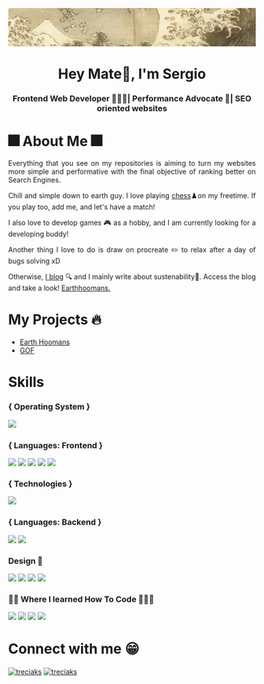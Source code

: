<img  align="center" src="https://raw.githubusercontent.com/sergio-gn/sergio-gn/main/wave.webp"  alt="Sergio GN web developer"  />
<h1  align="center">Hey Mate👋, I'm Sergio</h1>
<h3  align="center">Frontend Web Developer 👩🏾‍🎓| Performance Advocate 🥑| SEO oriented websites</h3>

<h1>🎆 About Me 🎆</h1>
<p  align='justify'>Everything that you see on my repositories is aiming to turn my websites more simple and performative with the final objective of ranking better on Search Engines.</p>
<p  align='justify'>Chill and simple down to earth guy. I love playing <a  href="https://www.chess.com/member/doubletwisty" target="blank">chess</a>♟️on my freetime. If you play too, add me, and let's have a match!</p>
<p  align='justify'>I also love to develop games 🎮 as a hobby, and I am currently looking for a developing buddy!</p>
<p  align='justify'>Another thing I love to do is draw on procreate ✏️ to relax after a day of bugs solving xD</p>
<p  align="justify">Otherwise, <a  href="https://earthhoomans.com/"  target="_blank">I blog</a> 🔍 and I mainly write about sustenability🌱. Access the blog and take a look! <a  href="https://earthhoomans.com/"  target="_blank">Earthhoomans.</a></p>

<h1>My Projects 🔥</h1>

<ul>
<li><a  href="https://earthhoomans.com/"  target="blank">Earth Hoomans</a></li>
<li><a  href="#"  target="blank">GOF</a></li>
</ul>

<h1  align="left">Skills</h1>

<h3>{ Operating System }</h3>
<p  align="left">
<img  src="https://img.shields.io/badge/Windows-0078D6?style=for-the-badge&logo=windows&logoColor=white"  width="80px"  />
</p>

<h3>{ Languages: Frontend }</h3>
<p  align="left"  width="80px">
<img  src="https://img.shields.io/badge/HTML-239120?style=for-the-badge&logo=html5&logoColor=white"  />
<img  src="https://img.shields.io/badge/CSS-239120?&style=for-the-badge&logo=css3&logoColor=white"  />
<img  src="https://img.shields.io/badge/React-20232A?style=for-the-badge&logo=react&logoColor=61DAFB"  />
<img  src="https://img.shields.io/badge/JavaScript-F7DF1E?style=for-the-badge&logo=javascript&logoColor=black"  />
<img  src="https://img.shields.io/badge/-php-blueviolet?logo=php&logoColor=white&style=flat"  />
</p>

<h3>{ Technologies }</h3>
<img  src="https://img.shields.io/badge/-wordpress-9cf?logo=wordpress&logoColor=white&style=flat"  />

<h3>{ Languages: Backend }</h3>

<p  align="left">
<img  src="https://img.shields.io/badge/Node.js-43853D?style=for-the-badge&logo=node.js&logoColor=white"  width="80px"  />
<img  src="https://img.shields.io/badge/Express.js-404D59?style=for-the-badge"  width="80px"  />
</p>

<h3>Design 🎨</h3>

<p  align="left width="80px"">
<img  src="https://img.shields.io/badge/Figma-F24E1E?style=for-the-badge&logo=figma&logoColor=white"  />
<img  src="https://img.shields.io/badge/photoshop-%2300C4CC.svg?&style=for-the-badge&logo=Adobe%20photoshop&logoColor=white"  />
<img  src="https://img.shields.io/badge/illustrator-%2300C4CC.svg?&style=for-the-badge&logo=Adobe%20illustrator&logoColor=white"  />
<img  src="https://img.shields.io/badge/Adobe%20XD-470137?style=for-the-badge&logo=Adobe%20XD&logoColor=#FF61F6"  />
</p>

<h3>👩‍🏫 Where I learned How To Code 👩🏾‍🎓</h3>

<p  align="left">
<img  src="https://img.shields.io/badge/freecodecamp-27273D?style=for-the-badge&logo=freecodecamp&logoColor=white"  />
<img  src="https://img.shields.io/badge/Codecademy-FFF0E5?style=for-the-badge&logo=codecademy&logoColor=303347"  />
<img  src="https://img.shields.io/badge/scrimba-2B283A?style=for-the-badge&logo=scrimba&logoColor=white"  />
<img  src="https://img.shields.io/badge/Udemy-EC5252?style=for-the-badge&logo=Udemy&logoColor=white"  />
</p>

<h1  align="left"> Connect with me 😁</h1>
<p  align="left">
<a  href="https://codepen.io/sergio-gn"  target="blank"><img  align="center"  src="https://raw.githubusercontent.com/rahuldkjain/github-profile-readme-generator/master/src/images/icons/Social/codepen.svg"  alt="treciaks"  height="30"  width="40"  /></a>
<a  href="https://www.linkedin.com/in/sergio-gn/"  target="blank"><img  align="center"  src="https://raw.githubusercontent.com/rahuldkjain/github-profile-readme-generator/master/src/images/icons/Social/linked-in-alt.svg"  alt="treciaks"  height="30"  width="40"  /></a>
</p>
